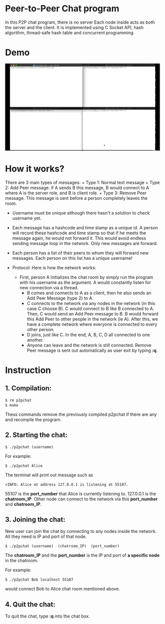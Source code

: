 # Peer-to-Peer Chat program
In this P2P chat program, there is no server Each node inside acts as both the server and the client. It is implemented using C Socket API, hash algorithm, thread-safe hash table and concurrent programming.

# Demo
![Peer to peer chat demo](Quang-P2PChat-Demo.GIF)

# How it works?
There are 3 main types of messages:
		+ Type 1: Normal text message
		+ Type 2: Add Peer message. if A sends B this message, B would connect to A where A is the server role, and B is client role.
		+ Type 3: Remove Peer message. This message is sent before a person completely leaves the room.

- Username must be unique although there hasn't a solution to check username yet.
- Each message has a hashcode and time stamp as a unique id. A person will record these hashcode and time stamp so that if he meets the message again, he would not forward it. This would avoid endless sending message loop in the network. Only new messages are forward.
- Each person has a list of their peers to whom they will forward new messages. Each person on this list has a unique username!

- Protocol: Here is how the network works:
    + First, person A initializes the chat room by simply run the program with his username as the argument. A would constantly listen for new connection via a thread.
		+ B comes and connects to A as a client, then he also sends an Add Peer Message (type 2) to A. 
		+ C connects to the network via any nodes in the network (in this case C choose B). C would connect to B like B connected to A. Then, C would send an Add Peer message to B. B would forward this Add Peer to other people in the network (ie A). After this, we have a complete network where everyone is connected to every other person. 
		+ D joins, just like C. In the end, A, B, C, D all connected to one another.
		+ Anyone can leave and the network is still connected. Remove Peer message is sent out automatically as user exit by typing **:q**. 

# Instruction
## 1. Compilation:
```
$ rm p2pchat
$ make
```
Thess commands remove the previously compiled p2pchat if there are any and recompile the program.

## 2. Starting the chat:
```
$ ./p2pchat (username)
```

For example:
```
$ ./p2pchat Alice
```
The terminal will print out message such as 
```
>INFO: Alice at address 127.0.0.1 is listening at 55107. 
```

55107 is the **port_number** that Alice is currently listening to. 127.0.0.1 is the **chatroom_IP**. Other node can connect 
to the network via this **port_number** and **chatroom_IP**.

## 3. Joining the chat:
New user can join the chat by connecting to any nodes inside the network. All they need is IP and port of that node.
```
$ ./p2pchat (username)  (chatroom_IP)  (port_number)
```

The **chatroom_IP** and the **port_number** is the IP and port of **a specific node** in the chatroom. 

For example: 
```
$ ./p2pchat Bob localhost 55107 
```

would connect Bob to Alice chat room mentioned above.

## 4. Quit the chat:
To quit the chat, type **:q** into the chat box.



